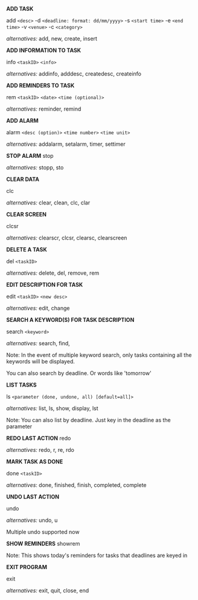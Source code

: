 **ADD TASK**

add `<desc>` -d `<deadline: format: dd/mm/yyyy>` -s `<start time>` -e `<end time>` -v `<venue>` -c `<category>`

_alternatives:_ add, new, create, insert

**ADD INFORMATION TO TASK**

info `<taskID>` `<info>`

_alternatives:_ addinfo, adddesc, createdesc, createinfo

**ADD REMINDERS TO TASK**

rem `<taskID>` `<date>` `<time (optional)>`

_alternatives:_ reminder, remind

**ADD ALARM**

alarm `<desc (option)>` `<time number>` `<time unit>`

_alternatives:_ addalarm, setalarm, timer, settimer

**STOP ALARM**
stop

_alternatives:_ stopp, sto

**CLEAR DATA**

clc

_alternatives:_ clear, clean, clc, clar

**CLEAR SCREEN**

clcsr

_alternatives:_ clearscr, clcsr, clearsc, clearscreen

**DELETE A TASK**

del `<taskID>`

_alternatives:_ delete, del, remove, rem

**EDIT DESCRIPTION FOR TASK**

edit `<taskID>` `<new desc>`

_alternatives:_ edit, change

**SEARCH A KEYWORD(S) FOR TASK DESCRIPTION**

search `<keyword>`

_alternatives:_ search, find,

Note: In the event of multiple keyword search, only tasks containing all the keywords will be displayed.

You can also search by deadline. Or words like 'tomorrow'

**LIST TASKS**

ls `<parameter (done, undone, all) [default=all]>`

_alternatives:_ list, ls, show, display, lst

Note: You can also list by deadline. Just key in the deadline as the parameter

**REDO LAST ACTION**
redo

_alternatives:_ redo, r, re, rdo

**MARK TASK AS DONE**

done `<taskID>`

_alternatives_: done, finished, finish, completed, complete

**UNDO LAST ACTION**

undo

_alternatives:_ undo, u

Multiple undo supported now

**SHOW REMINDERS**
showrem

Note: This shows today's reminders for tasks that deadlines are keyed in

**EXIT PROGRAM**

exit

_alternatives:_ exit, quit, close, end